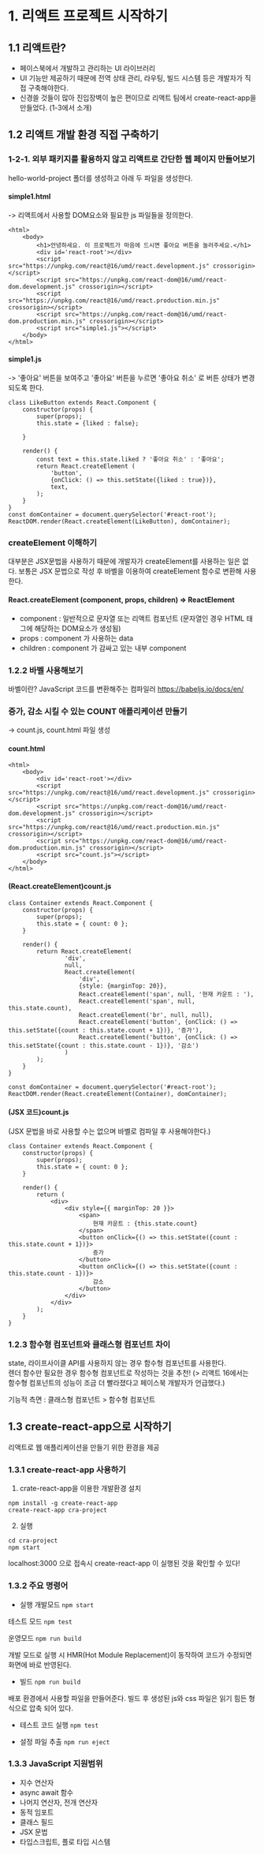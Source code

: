 # 1. 리액트 프로젝트 시작하기

## 1.1 리액트란?

* 페이스북에서 개발하고 관리하는 UI 라이브러리
* UI 기능만 제공하기 때문에 전역 상태 관리, 라우팅, 빌드 시스템 등은 개발자가 직접 구축해야한다.
* 신경쓸 것들이 많아 진입장벽이 높은 편이므로 리액트 팀에서 create-react-app을 만들었다. (1-3에서 소개)


## 1.2 리액트 개발 환경 직접 구축하기

### 1-2-1. 외부 패키지를 활용하지 않고 리액트로 간단한 웹 페이지 만들어보기
hello-world-project 폴더를 생성하고 아래 두 파일을 생성한다.

#### simple1.html
-> 리액트에서 사용할 DOM요소와 필요한 js 파일들을 정의한다.

```
<html>
	<body>
		<h1>안녕하세요. 이 프로젝트가 마음에 드시면 좋아요 버튼을 눌러주세요.</h1>
		<div id='react-root'></div>
		<script src="https://unpkg.com/react@16/umd/react.development.js" crossorigin></script>
		<script src="https://unpkg.com/react-dom@16/umd/react-dom.development.js" crossorigin></script>
		<script src="https://unpkg.com/react@16/umd/react.production.min.js" crossorigin></script>
		<script src="https://unpkg.com/react-dom@16/umd/react-dom.production.min.js" crossorigin></script>
		<script src="simple1.js"></script>
	</body>
</html>
```

#### simple1.js
-> '좋아요' 버튼을 보여주고 '좋아요' 버튼을 누르면 '좋아요 취소' 로 버튼 상태가 변경되도록 한다.

```
class LikeButton extends React.Component {
	constructor(props) {
		super(props);
		this.state = {liked : false};
		
	}
	
	render() {
		const text = this.state.liked ? '좋아요 취소' : '좋아요';
		return React.createElement (
			'button', 
			{onClick: () => this.setState({liked : true})},
			text,
		);
	}
}
const domContainer = document.querySelector('#react-root');
ReactDOM.render(React.createElement(LikeButton), domContainer);
```

### createElement 이해하기 
대부분은 JSX문법을 사용하기 때문에 개발자가 createElement를 사용하는 일은 없다. 보통은 JSX 문법으로 작성 후 바벨을 이용하여 createElement 함수로 변환해 사용한다.

#### React.createElement (component, props, children) => ReactElement
* component : 일반적으로 문자열 또는 리액트 컴포넌트 (문자열인 경우 HTML 태그에 해당하는 DOM요소가 생성됨)
* props : component 가 사용하는 data
* children : component 가 감싸고 있는 내부 component

### 1.2.2 바벨 사용해보기
바벨이란? JavaScript 코드를 변환해주는 컴파일러
https://babeljs.io/docs/en/

### 증가, 감소 시킬 수 있는 COUNT 애플리케이션 만들기
-> count.js, count.html 파일 생성

#### count.html 

```
<html>
	<body>
		<div id='react-root'></div>
		<script src="https://unpkg.com/react@16/umd/react.development.js" crossorigin></script>
		<script src="https://unpkg.com/react-dom@16/umd/react-dom.development.js" crossorigin></script>
		<script src="https://unpkg.com/react@16/umd/react.production.min.js" crossorigin></script>
		<script src="https://unpkg.com/react-dom@16/umd/react-dom.production.min.js" crossorigin></script>
		<script src="count.js"></script>
	</body>
</html>
```

#### (React.createElement)count.js

```
class Container extends React.Component {
    constructor(props) {
        super(props);
        this.state = { count: 0 };
    }

    render() {
        return React.createElement(
                'div',
                null,
                React.createElement(
                    'div',
                    {style: {marginTop: 20}},
                    React.createElement('span', null, '현재 카운트 : '),
                    React.createElement('span', null, this.state.count),
                    React.createElement('br', null, null),
                    React.createElement('button', {onClick: () => this.setState({count : this.state.count + 1})}, '증가'),
                    React.createElement('button', {onClick: () => this.setState({count : this.state.count - 1})}, '감소')
                )
        );
    }
}

const domContainer = document.querySelector('#react-root');
ReactDOM.render(React.createElement(Container), domContainer);
```

#### (JSX 코드)count.js
(JSX 문법을 바로 사용할 수는 없으며 바벨로 컴파일 후 사용해야한다.)

```
class Container extends React.Component {
    constructor(props) {
        super(props);
        this.state = { count: 0 };
    }

    render() {
        return (
            <div>
                <div style={{ marginTop: 20 }}>
                    <span>
                        현재 카운트 : {this.state.count}
                    </span>
                    <button onClick={() => this.setState({count : this.state.count + 1})}> 
                        증가              
                    </button>
                    <button onClick={() => this.setState({count : this.state.count - 1})}>
                        감소
                    </button>
                </div>
            </div>
        );
    }
}
```


### 1.2.3 함수형 컴포넌트와 클래스형 컴포넌트 차이
state, 라이프사이클 API를 사용하지 않는 경우 함수형 컴포넌트를 사용한다. <br/>
렌더 함수만 필요한 경우 함수형 컴포넌트로 작성하는 것을 추천! (> 리액트 16에서는 함수형 컴포넌트의 성능이 조금 더 빨라졌다고 페이스북 개발자가 언급했다.)<br/>

기능적 측면 : 클래스형 컴포넌트 > 함수형 컴포넌트

## 1.3 create-react-app으로 시작하기
리액트로 웹 애플리케이션을 만들기 위한 환경을 제공

### 1.3.1 create-react-app 사용하기
1) crate-react-app을 이용한 개발환경 설치

``` 
npm install -g create-react-app
create-react-app cra-project
```

2) 실행

```
cd cra-project
npm start
```

localhost:3000 으로 접속시 create-react-app 이 실행된 것을 확인할 수 있다!

### 1.3.2 주요 명령어

* 실행
개발모드
``` npm start ```

테스트 모드
``` npm test ```

운영모드
``` npm run build ```



개발 모드로 실행 시 HMR(Hot Module Replacement)이 동작하여 코드가 수정되면 화면에 바로 반영된다.

* 빌드
``` npm run build ```

배포 환경에서 사용할 파일을 만들어준다. 빌드 후 생성된 js와 css 파일은 읽기 힘든 형식으로 압축 되어 있다.

* 테스트 코드 실행
``` npm test ```


* 설정 파일 추출
``` npm run eject ```

### 1.3.3 JavaScript 지원범위
* 지수 연산자
* async await 함수
* 나머지 연산자, 전개 연산자
* 동적 임포트
* 클래스 필드
* JSX 문법
* 타입스크립트, 플로 타입 시스템



